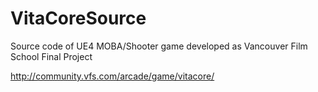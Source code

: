 # VitaCoreSource
Source code of UE4 MOBA/Shooter game developed as Vancouver Film School Final Project

http://community.vfs.com/arcade/game/vitacore/